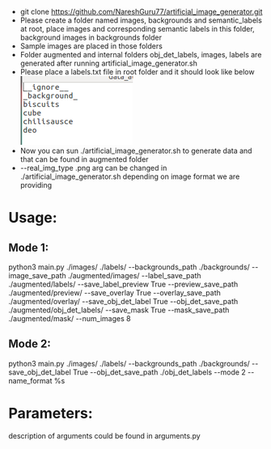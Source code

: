 * git clone https://github.com/NareshGuru77/artificial_image_generator.git
* Please create a folder named images, backgrounds and semantic_labels at root, place images and corresponding semantic labels in this folder, background images in backgrounds folder
* Sample images are placed in those folders
* Folder augmented and internal folders obj_det_labels, images, labels are generated after running artificial_image_generator.sh
* Please place a labels.txt file in root folder and it should look like below 
![alt text](https://github.com/santoshreddy254/artificial_image_generator/blob/master/labels.png)
* Now you can sun ./artificial_image_generator.sh to generate data and that can be found in augmented folder
* --real_img_type .png arg can be changed in ./artificial_image_generator.sh depending on image format we are providing

# Usage:

## Mode 1:
python3 main.py ./images/ ./labels/ --backgrounds_path ./backgrounds/ --image_save_path ./augmented/images/ --label_save_path ./augmented/labels/ --save_label_preview True --preview_save_path ./augmented/preview/ --save_overlay True --overlay_save_path ./augmented/overlay/ --save_obj_det_label True --obj_det_save_path ./augmented/obj_det_labels/ --save_mask True --mask_save_path ./augmented/mask/ --num_images 8

## Mode 2:
python3 main.py ./images/ ./labels/ --backgrounds_path ./backgrounds/ --save_obj_det_label True --obj_det_save_path ./obj_det_labels --mode 2 --name_format %s

# Parameters:
description of arguments could be found in arguments.py
